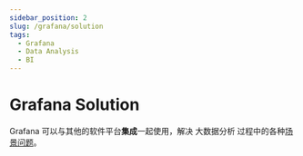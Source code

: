 ```yaml
---
sidebar_position: 2
slug: /grafana/solution
tags:
  - Grafana
  - Data Analysis
  - BI
---
```


# Grafana Solution

Grafana 可以与其他的软件平台**集成**一起使用，解决 大数据分析 过程中的各种[场景问题](https://grafana.com/)。